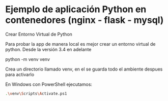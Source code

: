 # Ejemplo de aplicación Python en contenedores (nginx - flask - mysql)

Crear Entorno Virtual de Python

Para probar la app de manera local es mejor crear un entorno virtual de python.
Desde la versión 3.4 en adelante

python -m venv venv

Crea un directorio llamado venv, en el se guarda todo el ambiente despues para activarlo

En Windows con PowerShell ejecutamos:

```bash
.\venv\Scripts\Activate.ps1
```
